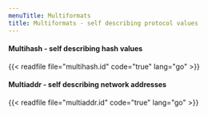 ```yaml
---
menuTitle: Multiformats
title: Multiformats - self describing protocol values
---
```


#### Multihash - self describing hash values

{{< readfile file="multihash.id" code="true" lang="go" >}}

#### Multiaddr - self describing network addresses

{{< readfile file="multiaddr.id" code="true" lang="go" >}}

